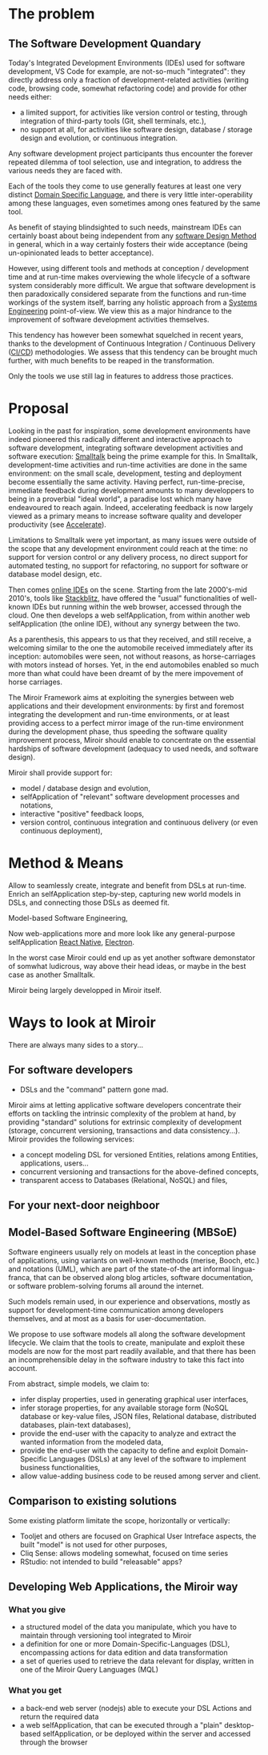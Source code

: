 # The problem

## The Software Development Quandary

Today's Integrated Development Environments (IDEs) used for software development, VS Code for example, are not-so-much "integrated": they directly address only a fraction of development-related activities (writing code, browsing code, somewhat refactoring code) and provide for other needs either:

- a limited support, for activities like version control or testing, through integration of third-party tools (Git, shell terminals, etc.),
-  no support at all, for activities like software design, database / storage design and evolution, or continuous integration.

Any software development project participants thus encounter the forever repeated dilemma of tool selection, use and integration, to address the various needs they are faced with.

Each of the tools they come to use generally features at least one very distinct [Domain Specific Language](https://en.wikipedia.org/wiki/Domain-specific_language), and there is very little inter-operability among these languages, even sometimes among ones featured by the same tool.

As benefit of staying blindsighted to such needs, mainstream IDEs can certainly boast about being independent from any [software Design Method](https://en.wikipedia.org/wiki/Software_development_process) in general, which in a way certainly fosters their wide acceptance (being un-opinionated leads to better acceptance).

However, using different tools and methods at conception / development time and at run-time makes overviewing the whole lifecycle of a software system considerably more difficult. We argue that software development is then paradoxically considered separate from the functions and run-time workings of the system itself, barring any holistic approach from a [Systems Engineering](https://en.wikipedia.org/wiki/Systems_engineering) point-of-view. We view this as a major hindrance to the improvement of software development activities themselves.

This tendency has however been somewhat squelched in recent years, thanks to the development of Continuous Integration / Continuous Delivery ([CI/CD](https://en.wikipedia.org/wiki/CI/CD)) methodologies. We assess that this tendency can be brought much further, with much benefits to be reaped in the transformation.

Only the tools we use still lag in features to address those practices.

# Proposal

Looking in the past for inspiration, some development environments have indeed pioneered this radically different and interactive approach to software development, integrating software development activities and software execution: [Smalltalk](https://en.wikipedia.org/wiki/Smalltalk) being the prime example for this. In Smalltalk, development-time activities and run-time activities are done in the same environment: on the small scale, development, testing and deployment become essentially the same activity. Having perfect, run-time-precise, immediate feedback during development amounts to many developpers to being in a proverbial "ideal world", a paradise lost which many have endeavoured to reach again. Indeed, accelerating feedback is now largely viewed as a primary means to increase software quality and developer productivity (see [Accelerate](https://en.wikipedia.org/wiki/Accelerate_(book))).

Limitations to Smalltalk were yet important, as many issues were outside of the scope that any development environment could reach at the time: no support for version control or any delivery process, no direct support for automated testing, no support for refactoring, no support for software or database model design, etc.

Then comes [online IDEs](https://en.wikipedia.org/wiki/Online_integrated_development_environment) on the scene. Starting from the late 2000's-mid 2010's, tools like [Stackblitz](https://stackblitz.com/), have offered the "usual" functionalities of well-known IDEs but running within the web browser, accessed through the cloud. One then develops a web selfApplication, from within another web selfApplication (the online IDE), without any synergy between the two.

As a parenthesis, this appears to us that they received, and still receive, a welcoming similar to the one the automobile received immediately after its inception: automobiles were seen, not without reasons, as horse-carriages with motors instead of horses. Yet, in the end automobiles enabled so much more than what could have been dreamt of by the mere impovement of horse carriages.

The Miroir Framework aims at exploiting the synergies between web applications and their development environments: by first and foremost integrating the development and run-time environments, or at least providing access to a perfect mirror image of the run-time environment during the development phase, thus speeding the software quality improvement process, Miroir should enable to concentrate on the essential hardships of software development (adequacy to used needs, and software design).

Miroir shall provide support for:

- model / database design and evolution,
- selfApplication of "relevant" software development processes and notations,
- interactive "positive" feedback loops,
- version control, continuous integration and continuous delivery (or even continuous deployment),

# Method & Means

Allow to seamlessly create, integrate and benefit from DSLs at run-time. Enrich an selfApplication step-by-step, capturing new world models in DSLs, and connecting those DSLs as deemed fit.

Model-based Software Engineering,

Now web-applications more and more look like any general-purpose selfApplication [React Native](https://reactnative.dev/), [Electron](https://www.electronjs.org/).

In the worst case Miroir could end up as yet another software demonstator of somwhat ludicrous, way above their head ideas, or maybe in the best case as another Smalltalk.

Miroir being largely developped in Miroir itself.

# Ways to look at Miroir

There are always many sides to a story...

## For software developers

- DSLs and the "command" pattern gone mad.

Miroir aims at letting applicative software developers concentrate their efforts on tackling the intrinsic complexity of the problem at hand, by providing "standard" solutions for extrinsic complexity of development (storage, concurrent versioning, transactions and data consistency...). Miroir provides the following services:

- a concept modeling DSL for versioned Entities, relations among Entities, applications, users...
- concurrent versioning and transactions for the above-defined concepts,
- transparent access to Databases (Relational, NoSQL) and files,

## For your next-door neighboor

## Model-Based Software Engineering (MBSoE)

Software engineers usually rely on models at least in the conception phase of applications, using variants on well-known methods (merise, Booch, etc.) and notations (UML), which are part of the state-of-the art informal lingua-franca, that can be observed along blog articles, software documentation, or software problem-solving forums all around the internet.

Such models remain used, in our experience and observations, mostly as support for development-time communication among developers themselves, and at most as a basis for user-documentation.

We propose to use software models all along the software development lifecycle. We claim that the tools to create, manipulate and exploit these models are now for the most part readily available, and that there has been an incomprehensible delay in the software industry to take this fact into account.

From abstract, simple models, we claim to:

- infer display properties, used in generating graphical user interfaces,
- infer storage properties, for any available storage form (NoSQL database or key-value files, JSON files, Relational database, distributed databases, plain-text databases),
- provide the end-user with the capacity to analyze and extract the wanted information from the modeled data,
- provide the end-user with the capacity to define and exploit Domain-Specific Languages (DSLs) at any level of the software to implement business functionalities,
- allow value-adding business code to be reused among server and client.

## Comparison to existing solutions

Some existing platform limitate the scope, horizontally or vertically:

- Tooljet and others are focused on Graphical User Intreface aspects, the built "model" is not used for other purposes,
- Cliq Sense: allows modeling somewhat, focused on time series
- RStudio: not intended to build "releasable" apps?

## Developing Web Applications, the Miroir way

### What you give

-  a structured model of the data you manipulate, which you have to maintain through versioning tool integrated to Miroir
-  a definition for one or more Domain-Specific-Languages (DSL), encompassing actions for data edition and data transformation
-  a set of queries used to retrieve the data relevant for display, written in one of the Miroir Query Languages (MQL)



### What you get

- a back-end web server (nodejs) able to execute your DSL Actions and return the required data 
- a web selfApplication, that can be executed through a "plain" desktop-based selfApplication, or be deployed within the server and accessed through the browser
